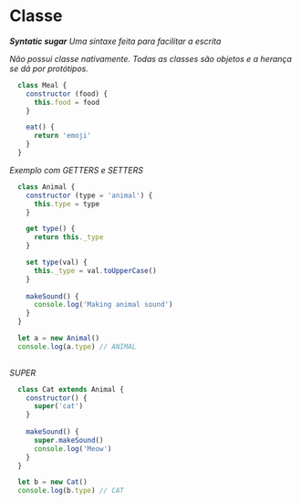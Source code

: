 # Classe

*__Syntatic sugar__ Uma sintaxe feita para facilitar a escrita*

*Não possui classe nativamente. Todas as classes são objetos e a herança se dá por protótipos.*

~~~javascript
  class Meal {
    constructor (food) {
      this.food = food
    }

    eat() {
      return 'emoji'
    }
  }
~~~

*Exemplo com GETTERS e SETTERS*

~~~javascript
  class Animal {
    constructor (type = 'animal') {
      this.type = type
    }

    get type() {
      return this._type
    }

    set type(val) {
      this._type = val.toUpperCase()
    }
    
    makeSound() {
      console.log('Making animal sound')
    }
  }

  let a = new Animal()
  console.log(a.type) // ANIMAL
  
~~~

*SUPER*

~~~javascript
  class Cat extends Animal {
    constructor() {
      super('cat')
    }
    
    makeSound() {
      super.makeSound()
      console.log('Meow')
    }
  }

  let b = new Cat()
  console.log(b.type) // CAT

~~~